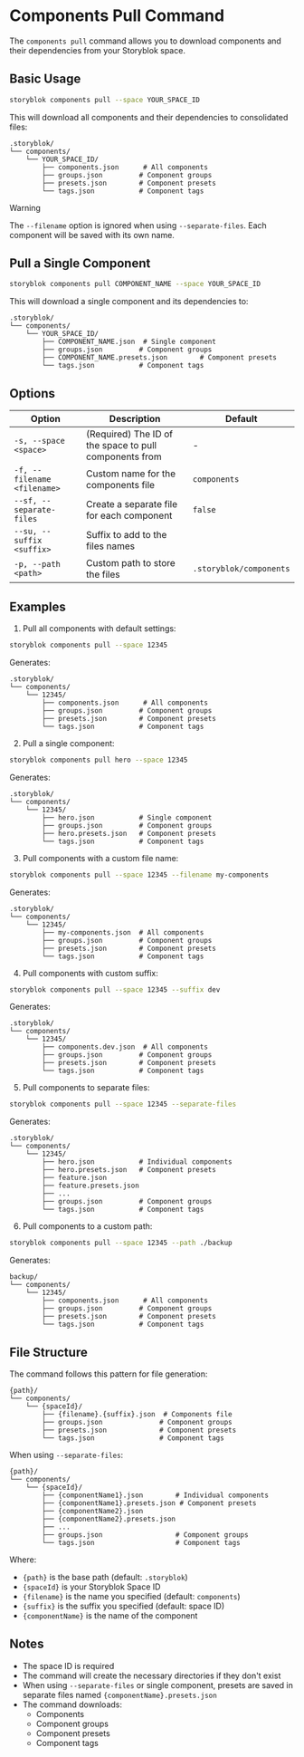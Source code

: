 # Components Pull Command

The `components pull` command allows you to download components and their dependencies from your Storyblok space.

## Basic Usage

```bash
storyblok components pull --space YOUR_SPACE_ID
```

This will download all components and their dependencies to consolidated files:
```
.storyblok/
└── components/
    └── YOUR_SPACE_ID/
        ├── components.json      # All components
        ├── groups.json         # Component groups
        ├── presets.json        # Component presets
        └── tags.json           # Component tags
```

> [!WARNING]
> The `--filename` option is ignored when using `--separate-files`. Each component will be saved with its own name.

## Pull a Single Component

```bash
storyblok components pull COMPONENT_NAME --space YOUR_SPACE_ID
```

This will download a single component and its dependencies to:
```
.storyblok/
└── components/
    └── YOUR_SPACE_ID/
        ├── COMPONENT_NAME.json  # Single component
        ├── groups.json         # Component groups
        ├── COMPONENT_NAME.presets.json        # Component presets
        └── tags.json           # Component tags
```

## Options

| Option | Description | Default |
|--------|-------------|---------|
| `-s, --space <space>` | (Required) The ID of the space to pull components from | - |
| `-f, --filename <filename>` | Custom name for the components file | `components` |
| `--sf, --separate-files` | Create a separate file for each component | `false` |
| `--su, --suffix <suffix>` | Suffix to add to the files names  | |
| `-p, --path <path>` | Custom path to store the files | `.storyblok/components` |

## Examples

1. Pull all components with default settings:
```bash
storyblok components pull --space 12345
```
Generates:
```
.storyblok/
└── components/
    └── 12345/
        ├── components.json      # All components
        ├── groups.json         # Component groups
        ├── presets.json        # Component presets
        └── tags.json           # Component tags
```

2. Pull a single component:
```bash
storyblok components pull hero --space 12345
```
Generates:
```
.storyblok/
└── components/
    └── 12345/
        ├── hero.json           # Single component
        ├── groups.json         # Component groups
        ├── hero.presets.json   # Component presets
        └── tags.json           # Component tags
```

3. Pull components with a custom file name:
```bash
storyblok components pull --space 12345 --filename my-components
```
Generates:
```
.storyblok/
└── components/
    └── 12345/
        ├── my-components.json  # All components
        ├── groups.json         # Component groups
        ├── presets.json        # Component presets
        └── tags.json           # Component tags
```

4. Pull components with custom suffix:
```bash
storyblok components pull --space 12345 --suffix dev
```
Generates:
```
.storyblok/
└── components/
    └── 12345/
        ├── components.dev.json  # All components
        ├── groups.json         # Component groups
        ├── presets.json        # Component presets
        └── tags.json           # Component tags
```

5. Pull components to separate files:
```bash
storyblok components pull --space 12345 --separate-files
```
Generates:
```
.storyblok/
└── components/
    └── 12345/
        ├── hero.json           # Individual components
        ├── hero.presets.json   # Component presets
        ├── feature.json
        ├── feature.presets.json
        ├── ...
        ├── groups.json         # Component groups
        └── tags.json           # Component tags
```

6. Pull components to a custom path:
```bash
storyblok components pull --space 12345 --path ./backup
```
Generates:
```
backup/
└── components/
    └── 12345/
        ├── components.json      # All components
        ├── groups.json         # Component groups
        ├── presets.json        # Component presets
        └── tags.json           # Component tags
```

## File Structure

The command follows this pattern for file generation:
```
{path}/
└── components/
    └── {spaceId}/
        ├── {filename}.{suffix}.json  # Components file
        ├── groups.json              # Component groups
        ├── presets.json             # Component presets
        └── tags.json                # Component tags
```

When using `--separate-files`:
```
{path}/
└── components/
    └── {spaceId}/
        ├── {componentName1}.json        # Individual components
        ├── {componentName1}.presets.json # Component presets
        ├── {componentName2}.json
        ├── {componentName2}.presets.json
        ├── ...
        ├── groups.json                  # Component groups
        └── tags.json                    # Component tags
```

Where:
- `{path}` is the base path (default: `.storyblok`)
- `{spaceId}` is your Storyblok Space ID
- `{filename}` is the name you specified (default: `components`)
- `{suffix}` is the suffix you specified (default: space ID)
- `{componentName}` is the name of the component

## Notes

- The space ID is required
- The command will create the necessary directories if they don't exist
- When using `--separate-files` or single component, presets are saved in separate files named `{componentName}.presets.json`
- The command downloads:
  - Components
  - Component groups
  - Component presets
  - Component tags
